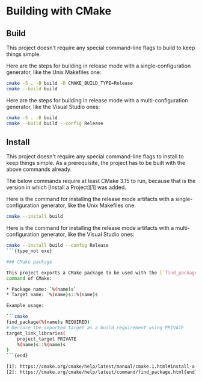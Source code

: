 # Building with CMake

## Build

This project doesn't require any special command-line flags to build to keep
things simple.

Here are the steps for building in release mode with a single-configuration
generator, like the Unix Makefiles one:

```sh
cmake -S . -B build -D CMAKE_BUILD_TYPE=Release
cmake --build build
```

Here are the steps for building in release mode with a multi-configuration
generator, like the Visual Studio ones:

```sh
cmake -S . -B build
cmake --build build --config Release
```

## Install

This project doesn't require any special command-line flags to install to keep
things simple. As a prerequisite, the project has to be built with the above
commands already.

The below commands require at least CMake 3.15 to run, because that is the
version in which [Install a Project][1] was added.

Here is the command for installing the release mode artifacts with a
single-configuration generator, like the Unix Makefiles one:

```sh
cmake --install build
```

Here is the command for installing the release mode artifacts with a
multi-configuration generator, like the Visual Studio ones:

```sh
cmake --install build --config Release
```{type_not exe}

### CMake package

This project exports a CMake package to be used with the [`find_package`][2]
command of CMake:

* Package name: `%(name)s`
* Target name: `%(name)s::%(name)s

Example usage:

```cmake
find_package(%(name)s REQUIRED)
# Declare the imported target as a build requirement using PRIVATE
target_link_libraries(
    project_target PRIVATE
    %(name)s::%(name)s
)
```{end}

[1]: https://cmake.org/cmake/help/latest/manual/cmake.1.html#install-a-project{type_not exe}
[2]: https://cmake.org/cmake/help/latest/command/find_package.html{end}
